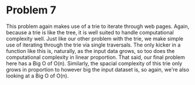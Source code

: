 # Problem 7

This problem again makes use of a trie to iterate through
web pages. Again, because a trie is like
the tree, it is well suited to handle computational
complexity well.
Just like our other problem with the trie,
we make simple use of iterating through the trie via single traversals.
The only kicker in a function like this is, naturally, as the
input data grows, so too does the computational complexity in linear proportion.
That said, our final problem here has a Big O of O(n).
Similarly, the spacial complexity of this trie only grows in proportion to
however big the input dataset is, so again, we're also looking at a
Big O of O(n).
